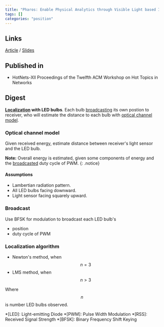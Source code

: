 ```yaml
---
title: "Pharos: Enable Physical Analytics through Visible Light based Indoor Localization (2013)"
tags: []
categories: "position"
---
```


## Links
[Article][article_link]
/
[Slides](https://pdfs.semanticscholar.org/6272/602dba3a4fc36c58a94a3bd9b3a6fd140100.pdf)

## Published in
- HotNets-XII Proceedings of the Twelfth ACM Workshop on Hot Topics in Networks

## Digest
**[Localization](#localization-algorithm) with LED bulbs**. Each bulb [broadcasting](#broadcast) its own postion to receiver, who will estimate the distance to each bulb with [optical channel model](#optical-channel-model). 

### Optical channel model
Given received energy, estimate distance between receiver's light sensor and the LED bulb.

**Note:** Overall energy is estimated, given some components of energy and the [broadcasted](#broadcast) duty cycle of PWM.
{: .notice}

#### Assumptions
- Lambertian radiation pattern.
- All LED bulbs facing downward.
- Light sensor facing squarely upward.

### Broadcast
Use BFSK for modulation to broadcast each LED bulb's
- position
- duty cycle of PWM

### Localization algorithm
- Newton's method, when $$n = 3$$
- LMS method, when $$n > 3$$

Where $$n$$ is number LED bulbs observed.

[article_link]: https://conferences.sigcomm.org/hotnets/2013/papers/hotnets-final100.pdf

*[LED]: Light-emitting Diode
*[PWM]: Pulse Width Modulation
*[RSS]: Received Signal Strength
*[BFSK]: Binary Frequency Shift Keying